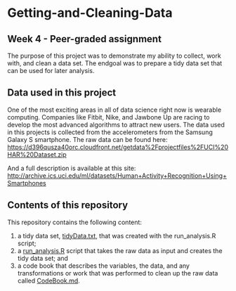 # Getting-and-Cleaning-Data
## Week 4 - Peer-graded assignment
The purpose of this project was to demonstrate my ability to collect, work with, and clean a data set. The endgoal was to prepare a tidy data set that can be used for later analysis. 

## Data used in this project
One of the most exciting areas in all of data science right now is wearable computing. Companies like Fitbit, Nike, and Jawbone Up are racing to develop the most advanced algorithms to attract new users. The data used in this projects is collected from the accelerometers from the Samsung Galaxy S smartphone. The raw data can be found here:
https://d396qusza40orc.cloudfront.net/getdata%2Fprojectfiles%2FUCI%20HAR%20Dataset.zip

And a full description is available at this site:
http://archive.ics.uci.edu/ml/datasets/Human+Activity+Recognition+Using+Smartphones

## Contents of this repository
This repository contains the following content:
1) a tidy data set, [tidyData.txt](tidyData.txt), that was created with the run_analysis.R script;
2) a [run_analysis.R](run_analysis.R) script that takes the raw data as input and creates the tidy data set; and 
3) a code book that describes the variables, the data, and any transformations or work that was performed to clean up the raw data called [CodeBook.md](CodeBook.md).
